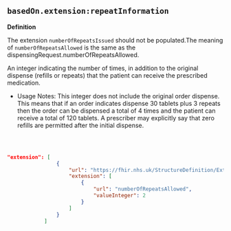 ## `basedOn.extension:repeatInformation`

<b>Definition</b><br>

The extension `numberOfRepeatsIssued` should not be populated.The meaning of `numberOfRepeatsAllowed` is the same as the dispensingRequest.numberOfRepeatsAllowed. 

An integer indicating the number of times, in addition to the original dispense (refills or repeats) that the patient can receive the prescribed medication. 

- Usage Notes: This integer does not include the original order dispense. This means that if an order indicates dispense 30 tablets plus 3 repeats then the order can be dispensed a total of 4 times and the patient can receive a total of 120 tablets. A prescriber may explicitly say that zero refills are permitted after the initial dispense.

<br>

```json 

"extension": [
                {
                    "url": "https://fhir.nhs.uk/StructureDefinition/Extension-EPS-RepeatInformation",
                    "extension": [
                        {
                            "url": "numberOfRepeatsAllowed",
                            "valueInteger": 2
                        }
                    ]
                }
            ]
 

````


    